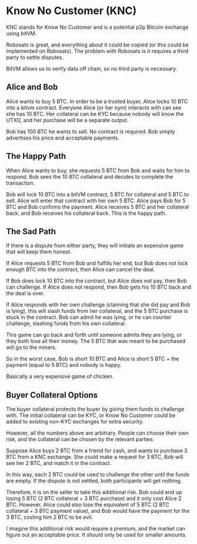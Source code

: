 # Know No Customer (KNC)
KNC stands for Know No Customer and is a potential p2p Bitcoin exchange using bitVM.

Robosats is great, and everything about it could be copied (or this could be implemented on Robosats). The problem with Robosats is it requires a third party to settle disputes.

BitVM allows us to verify data off chain, so no third party is necessary.

## Alice and Bob 

Alice wants to buy 5 BTC. In order to be a trusted buyer, Alice locks 10 BTC into a bitvm contract. Everyone Alice (or her nym) interacts with can see she has 10 BTC. Her collateral can be KYC because nobody will know the UTXO, and her purchase will be a separate output. 

Bob has 100 BTC he wants to sell. No contract is required. Bob simply advertises his price and acceptable payments.

## The Happy Path

When Alice wants to buy, she requests 5 BTC from Bob and waits for him to respond. Bob sees the 10 BTC collateral and decides to complete the transaction.

Bob will lock 10 BTC into a bitVM contract, 5 BTC for collateral and 5 BTC to sell. Alice will enter that contract with her own 5 BTC. Alice pays Bob for 5 BTC and Bob confirms the payment. Alice receives 5 BTC and her collateral back, and Bob receives his collateral back. This is the happy path.

## The Sad Path

If there is a dispute from either party, they will initiate an expensive game that will keep them honest.

If Alice requests 5 BTC from Bob and fulfills her end, but Bob does not lock enough BTC into the contract, then Alice can cancel the deal. 

If Bob does lock 10 BTC into the contract, but Alice does not pay, then Bob can challenge. If Alice does not respond, then Bob gets his 10 BTC back and the deal is over.

If Alice responds with her own challenge (claiming that she did pay and Bob is lying), this will slash funds from her collateral, and the 5 BTC purchase is stuck in the contract. Bob can admit he was lying, or he can counter challenge, slashing funds from his own collateral. 

This game can go back and forth until someone admits they are lying, or they both lose all their money. The 5 BTC that was meant to be purchased will go to the miners. 

So in the worst case, Bob is short 10 BTC and Alice is short 5 BTC + the payment (equal to 5 BTC) and nobody is happy.

Basically a very expensive game of chicken.


## Buyer Collateral Options

The buyer collateral protects the buyer by giving them funds to challenge with. The initial collateral can be KYC, or Know No Customer could be added to existing non-KYC exchanges for extra security.

However, all the numbers above are arbitrary. People can choose their own risk, and the collateral can be chosen by the relevant parties.

Suppose Alice buys 2 BTC from a friend for cash, and wants to purchase 3 BTC from a KNC exchange. She could make a request for 3 BTC, Bob will see her 2 BTC, and match it in the contract.

In this way, each 2 BTC could be used to challenge the other until the funds are empty. If the dispute is not settled, both participants will get nothing. 

Therefore, it is on the seller to take this additional risk. Bob could end up losing 5 BTC (2 BTC collateral + 3 BTC purchase) and it only cost Alice 2 BTC. However, Alice could also lose the equivalent of 5 BTC (2 BTC collateral + 3 BTC payment value), and Bob would have the payment for the 3 BTC, costing him 2 BTC to be evil.


I imagine this additional risk would require a premium, and the market can figure out an acceptable price. It should only be used for smaller amounts.



